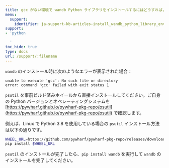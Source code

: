 ```yaml
---
title: gcc がない環境で wandb Python ライブラリをインストールするにはどうすればよいですか？
menu:
  support:
    identifier: ja-support-kb-articles-install_wandb_python_library_environments_without_gcc
support:
- 'python

  '
toc_hide: true
type: docs
url: /support/:filename
---
```


`wandb` のインストール時に次のようなエラーが表示された場合：

```
unable to execute 'gcc': No such file or directory
error: command 'gcc' failed with exit status 1
```

`psutil` を事前ビルド済みホイールから直接インストールしてください。ご自身の Python バージョンとオペレーティングシステムを [https://pywharf.github.io/pywharf-pkg-repo/psutil](https://pywharf.github.io/pywharf-pkg-repo/psutil) で確認します。

例えば、Linux で Python 3.8 を使用している場合の `psutil` インストール方法は以下の通りです。

```bash
WHEEL_URL=https://github.com/pywharf/pywharf-pkg-repo/releases/download/psutil-5.7.0-cp38-cp38-manylinux2010_x86_64.whl#sha256=adc36dabdff0b9a4c84821ef5ce45848f30b8a01a1d5806316e068b5fd669c6d
pip install $WHEEL_URL
```

`psutil` のインストールが完了したら、`pip install wandb` を実行して `wandb` のインストールを完了してください。